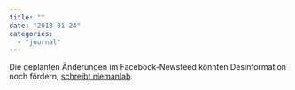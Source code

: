 ```yaml
---
title: ""
date: "2018-01-24"
categories: 
  - "journal"
---
```


Die geplanten Änderungen im Facebook-Newsfeed könnten Desinformation noch fördern, [schreibt niemanlab](http://www.niemanlab.org/2018/01/what-if-anything-do-facebooks-news-feed-changes-mean-for-fake-news/).

